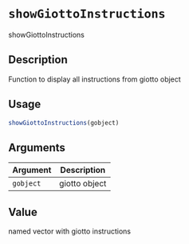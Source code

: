 # `showGiottoInstructions`

showGiottoInstructions


## Description

Function to display all instructions from giotto object


## Usage

```r
showGiottoInstructions(gobject)
```


## Arguments

Argument      |Description
------------- |----------------
`gobject`     |     giotto object


## Value

named vector with giotto instructions


